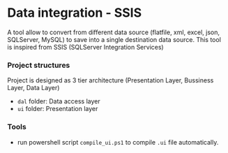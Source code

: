 # Data integration - SSIS 
A tool allow to convert from different data source (flatfile, xml, excel, json, SQLServer, MySQL) to save into a single destination data source. This tool is inspired from SSIS (SQLServer Integration Services)

### Project structures
Project is designed as 3 tier architecture (Presentation Layer, Bussiness Layer, Data Layer)

- `dal` folder: Data access layer
- `ui` folder: Presentation layer


### Tools
- run powershell script `compile_ui.ps1` to compile `.ui` file automatically.
